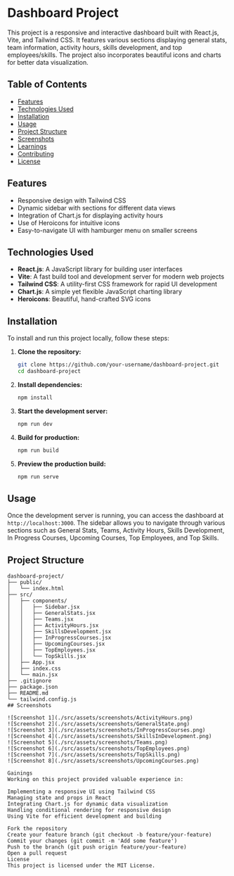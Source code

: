 # Dashboard Project

This project is a responsive and interactive dashboard built with React.js, Vite, and Tailwind CSS. It features various sections displaying general stats, team information, activity hours, skills development, and top employees/skills. The project also incorporates beautiful icons and charts for better data visualization.

## Table of Contents
- [Features](#features)
- [Technologies Used](#technologies-used)
- [Installation](#installation)
- [Usage](#usage)
- [Project Structure](#project-structure)
- [Screenshots](#screenshots)
- [Learnings](#learnings)
- [Contributing](#contributing)
- [License](#license)

## Features
- Responsive design with Tailwind CSS
- Dynamic sidebar with sections for different data views
- Integration of Chart.js for displaying activity hours
- Use of Heroicons for intuitive icons
- Easy-to-navigate UI with hamburger menu on smaller screens

## Technologies Used
- **React.js**: A JavaScript library for building user interfaces
- **Vite**: A fast build tool and development server for modern web projects
- **Tailwind CSS**: A utility-first CSS framework for rapid UI development
- **Chart.js**: A simple yet flexible JavaScript charting library
- **Heroicons**: Beautiful, hand-crafted SVG icons

## Installation
To install and run this project locally, follow these steps:

1. **Clone the repository:**
    ```bash
    git clone https://github.com/your-username/dashboard-project.git
    cd dashboard-project
    ```

2. **Install dependencies:**
    ```bash
    npm install
    ```

3. **Start the development server:**
    ```bash
    npm run dev
    ```

4. **Build for production:**
    ```bash
    npm run build
    ```

5. **Preview the production build:**
    ```bash
    npm run serve
    ```

## Usage
Once the development server is running, you can access the dashboard at `http://localhost:3000`. The sidebar allows you to navigate through various sections such as General Stats, Teams, Activity Hours, Skills Development, In Progress Courses, Upcoming Courses, Top Employees, and Top Skills.

## Project Structure
```plaintext
dashboard-project/
├── public/
│   └── index.html
├── src/
│   ├── components/
│   │   ├── Sidebar.jsx
│   │   ├── GeneralStats.jsx
│   │   ├── Teams.jsx
│   │   ├── ActivityHours.jsx
│   │   ├── SkillsDevelopment.jsx
│   │   ├── InProgressCourses.jsx
│   │   ├── UpcomingCourses.jsx
│   │   ├── TopEmployees.jsx
│   │   └── TopSkills.jsx
│   ├── App.jsx
│   ├── index.css
│   └── main.jsx
├── .gitignore
├── package.json
├── README.md
└── tailwind.config.js
## Screenshots

![Screenshot 1](./src/assets/screenshots/ActivityHours.png)
![Screenshot 2](./src/assets/screenshots/GeneralState.png)
![Screenshot 3](./src/assets/screenshots/InProgressCourses.png)
![Screenshot 4](./src/assets/screenshots/SkillsInDevelopment.png)
![Screenshot 5](./src/assets/screenshots/Teams.png)
![Screenshot 6](./src/assets/screenshots/TopEmployees.png)
![Screenshot 7](./src/assets/screenshots/TopSkills.png)
![Screenshot 8](./src/assets/screenshots/UpcomingCourses.png)

Gainings
Working on this project provided valuable experience in:

Implementing a responsive UI using Tailwind CSS
Managing state and props in React
Integrating Chart.js for dynamic data visualization
Handling conditional rendering for responsive design
Using Vite for efficient development and building

Fork the repository
Create your feature branch (git checkout -b feature/your-feature)
Commit your changes (git commit -m 'Add some feature')
Push to the branch (git push origin feature/your-feature)
Open a pull request
License
This project is licensed under the MIT License.
